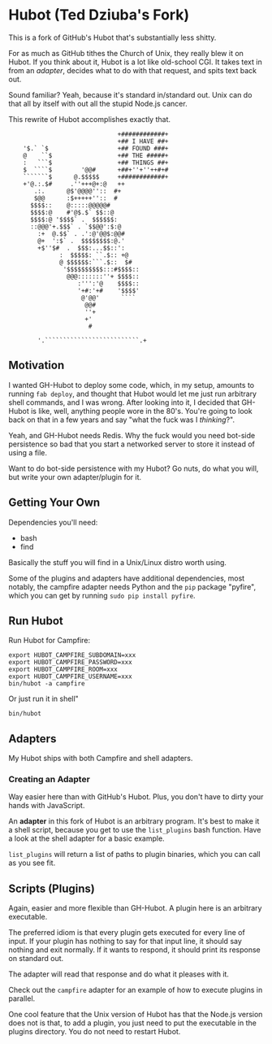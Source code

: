# Hubot (Ted Dziuba's Fork)

This is a fork of GitHub's Hubot that's substantially less shitty.

For as much as GitHub tithes the Church of Unix, they really blew it on Hubot.
If you think about it, Hubot is a lot like old-school CGI. It takes text in
from an *adapter*, decides what to do with that request, and spits text back out.

Sound familiar? Yeah, because it's standard in/standard out. Unix can do that
all by itself with out all the stupid Node.js cancer.

This rewrite of Hubot accomplishes exactly that.

                                  +############+
                                  +## I HAVE ##+
        '$.` `$                   +## FOUND ###+
        @    ``$                  +## THE #####+
        :   ```$                  +## THINGS ##+
        $  ````$        '@@#      +##+''+''++#+#
        ```````$      @.$$$$$     +############+
        +'@.:.$#     .''+++@+:@   ++
           .:.      @$'@@@@''::  #+
           $@@      :$+++++''::  #
          $$$$::    @:::::@@@@@#
          $$$$:@    #'@$.$` $$::@
          $$$$:@ '$$$$` .  $$$$$$:
          ::@@@'+.$$$` . `$$@@':$:@
            :+  @.$$` . .':@'@@$:@@#
            @+  ':$` .  $$$$$$$$:@.'
            +$''$#  .  $$$:...$$::':
                  :  $$$$$: ``.$:: +@
                  @ $$$$$$:```.$::  $#
                   '$$$$$$$$$$:::#$$$$::
                    @@@:::::::''+ $$$$::
                       :''':'@    $$$$::
                       '+#:'+#    '$$$$'
                        @'@@'      ````
                         @@#
                         ''+
                         +'
                          #

            '.``````````````````````````.+

## Motivation

I wanted GH-Hubot to deploy some code, which, in my setup, amounts to running
`fab deploy`, and thought that Hubot would let me just run arbitrary shell commands,
and I was wrong. After looking into it, I decided that GH-Hubot is like, well,
anything people wore in the 80's. You're going to look back on that in a few years
and say "what the fuck was I *thinking*?".

Yeah, and GH-Hubot needs Redis. Why the fuck would you need bot-side persistence
so bad that you start a networked server to store it instead of using a file.

Want to do bot-side persistence with my Hubot? Go nuts, do what you will, but
write your own adapter/plugin for it.

## Getting Your Own

Dependencies you'll need:

  - bash
  - find

Basically the stuff you will find in a Unix/Linux distro worth using.


Some of the plugins and adapters have additional dependencies, most notably,
the campfire adapter needs Python and the `pip` package "pyfire", which you can get
by running `sudo pip install pyfire`.


## Run Hubot

Run Hubot for Campfire:

```console
export HUBOT_CAMPFIRE_SUBDOMAIN=xxx
export HUBOT_CAMPFIRE_PASSWORD=xxx
export HUBOT_CAMPFIRE_ROOM=xxx
export HUBOT_CAMPFIRE_USERNAME=xxx
bin/hubot -a campfire
```

Or just run it in shell"

```console
bin/hubot
```


## Adapters

My Hubot ships with both Campfire and shell adapters.

### Creating an Adapter

Way easier here than with GitHub's Hubot. Plus, you don't have to dirty your hands with JavaScript.

An **adapter** in this fork of Hubot is an arbitrary program. It's best to make it a shell
script, because you get to use the `list_plugins` bash function. Have a look at the
shell adapter for a basic example.

`list_plugins` will return a list of paths to plugin binaries, which you can call as you see fit.

## Scripts (Plugins)

Again, easier and more flexible than GH-Hubot. A plugin here is an arbitrary executable.

The preferred idiom is that every plugin gets executed for every line of input. If your plugin
has nothing to say for that input line, it should say nothing and exit normally. If it wants
to respond, it should print its response on standard out.

The adapter will read that response and do what it pleases with it.

Check out the `campfire` adapter for an example of how to execute plugins in parallel.

One cool feature that the Unix version of Hubot has that the Node.js version
does not is that, to add a plugin, you just need to put the executable in the
plugins directory. You do not need to restart Hubot.
